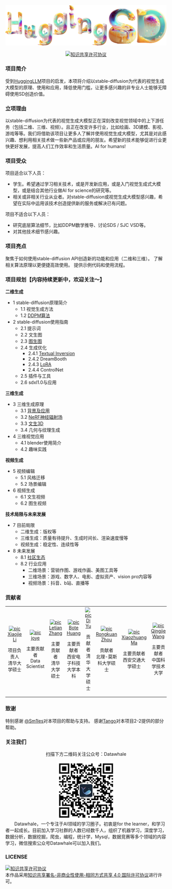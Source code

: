<div align="center">
<img  src="./resource/huggingsd.png" width="1000">
</div>

<p align="center">
    <!-- license badge -->
    <a rel="license" href="http://creativecommons.org/licenses/by-nc-sa/4.0/"><img alt="知识共享许可协议" style="border-width:0" src="https://img.shields.io/badge/license-CC%20BY--NC--SA%204.0-lightgrey" />
    </a>
</p>

### 项目简介

受到[HuggingLLM](https://github.com/datawhalechina/hugging-llm)项目的启发，本项将介绍以stable-diffusion为代表的视觉生成大模型的原理、使用和应用，降低使用门槛，让更多感兴趣的非专业人士能够无障碍使用SD创造价值。

### 立项理由

以stable-diffusion为代表的视觉生成大模型正在深刻改变视觉领域中的上下游任务（包括二维、三维、视频）。且正在改变许多行业，比如绘画、3D建模、影视、游戏等等。我们将借助该项目让更多人了解并使用视觉生成大模型，尤其是对此感兴趣、想利用相关技术做一些新产品或应用的朋友。希望新的技术能够促进行业更快更好发展，提高人们工作效率和生活质量。AI for humans!

### 项目受众

项目适合以下人员：

- 学生。希望通过学习相关技术，或是开发新应用，或是入门视觉生成式大模型，或是结合其他行业做AI for science的研究等。
- 相关或非相关行业从业者。对stable-diffusion或视觉生成大模型感兴趣，希望在实际中运用该技术创造提供新的服务或解决已有问题。

项目不适合以下人员：

- 研究底层算法细节，比如DDPM数学推导、讨论SDS / SJC VSD等。
- 对其他技术细节感兴趣。

### 项目亮点

聚焦于如何使用stable-diffusion API创造新的功能和应用（二维和三维）。
了解相关算法原理以更便捷高效使用。
提供示例代码和使用流程。

### 项目规划【内容持续更新中，欢迎关注～】

**二维生成**
- 1 stable-diffusion原理简介
    - 1.1 视觉生成方法
    - 1.2 [DDPM算法](./content/1-2%20DDPM算法.ipynb)
- 2 stable-diffusion使用指南
    - 2.1 提示词
    - 2.2 文生图
    - 2.3 [图生图](./content/2-3%20图生图.ipynb)
    - 2.4 生成优化
      - 2.4.1 [Textual Inversion](./content/2-4-1%20Textural%20Inversion.ipynb)
      - 2.4.2 DreamBooth
      - 2.4.3 [LoRA](./content/2-4-3%20LoRA.ipynb)
      - 2.4.4 ControlNet
    - 2.5 插件与工具
    - 2.6 sdxl1.0与应用


**三维生成**
- 3 三维生成原理
    - 3.1 [背景及应用](./content/3-1%20背景及应用.md)
    - 3.2 [NeRF神经辐射场](./content/3-2%20NeRF神经辐射场.ipynb)
    - 3.3 [文生3D](./content/3-3%20文生3D.md)
    - 3.4 几何与纹理生成
- 4 三维视觉应用
    - 4.1 blender使用简介
    - 4.2 趣味实践

**视频生成**
- 5 视频编辑
    - 5.1 风格迁移
    - 5.2 场景编辑
- 6 视频生成
    - 6.1 文生视频
    - 6.2 图生视频

**技术局限与未来发展**
- 7 目前局限
  - 二维生成：版权等
  - 三维生成：质量有待提升、生成时间长、渲染速度慢等
  - 视频生成：稳定性、连续性等
- 8 未来发展
  - 8.1 [社区生态](./content/8-1%20社区生态.md)
  - 8.2 行业应用
      - 二维场景：营销作图、游戏作画、美图工具等
      - 三维场景：游戏、数字人、电影、虚拟资产、vision pro内容等
      - 视频场景：抖音、b站、直播等

### 贡献者
<table border="0">
  <tbody>
    <tr align="center" >
      <td>
         <a href="https://github.com/xjli360"><img width="70" height="70" src="https://github.com/xjli360.png?s=40" alt="pic"></a><br>
         <a href="https://github.com/xjli360">Xiaojie Li</a> 
        <p>项目负责人<br>清华大学硕士</p>
      </td>
      <td>
         <a href="https://github.com/joyenjoye"><img width="70" height="70" src="https://github.com/joyenjoye.png?s=40" alt="pic"></a><br>
         <a href="https://github.com/joyenjoye">joye</a> 
        <p>主要贡献者<br>Data Scientist</p>
      </td>
      <td>
         <a href="https://github.com/guanidine"><img width="70" height="70" src="https://github.com/guanidine.png?s=40" alt="pic"></a><br>
         <a href="https://github.com/guanidine">Letian Zhang</a>
         <p>主要贡献者<br>清华大学硕士</p>
      </td>
      <td>
         <a href="https://github.com/KashiwaByte"><img width="70" height="70" src="https://github.com/KashiwaByte.png?s=40" alt="pic"></a><br>
         <a href="https://github.com/KashiwaByte">Bote Huang</a>
         <p>主要贡献者<br>西安电子科技大学本科</p>
      </td>
      <td>
         <a href="https://github.com/Fantastic121380"><img width="70" height="70" src="https://github.com/Fantastic121380.png?s=40" alt="pic"></a><br>
         <a href="https://github.com/Fantastic121380">Di Yu</a>
         <p>贡献者<br>清华大学硕士</p>
      </td>
      <td>
         <a href="https://github.com/AnSuZeaT"><img width="70" height="70" src="https://github.com/AnSuZeaT.png?s=40" alt="pic"></a><br>
         <a href="https://github.com/AnSuZeaT">Rongkuan Zhou</a>
         <p>贡献者<br>北理-莫斯科大学硕士</p>
      </td>
      <td>
         <a href="https://github.com/mxztflow"><img width="70" height="70" src="https://github.com/mxztflow.png?s=40" alt="pic"></a><br>
         <a href="https://github.com/mxztflow">Xiaozhuang Ma</a>
         <p>主要贡献者<br>西安交通大学硕士</p>
      </td>
      <td>
         <a href="https://github.com/QJieWang"><img width="70" height="70" src="https://github.com/QJieWang.png?s=40" alt="pic"></a><br>
         <a href="https://github.com/QJieWang">Qingjie Wang</a>
         <p>主要贡献者<br>中国科学技术大学</p>
      </td>
    </tr>
  </tbody>
</table>

### 致谢
特别感谢 [@Sm1les](https://github.com/Sm1les)对本项目的帮助与支持。
感谢[Tango](https://github.com/it-worker-club)对本项目2-2提供的部分帮助。

### 关注我们

<div align=center>
<p>扫描下方二维码关注公众号：Datawhale</p>
<img src="resource/qrcode.jpeg" width = "180" height = "180">
</div>
&emsp;&emsp;Datawhale，一个专注于AI领域的学习圈子。初衷是for the learner，和学习者一起成长。目前加入学习社群的人数已经数千人，组织了机器学习，深度学习，数据分析，数据挖掘，爬虫，编程，统计学，Mysql，数据竞赛等多个领域的内容学习，微信搜索公众号Datawhale可以加入我们。

### LICENSE
<a rel="license" href="http://creativecommons.org/licenses/by-nc-sa/4.0/"><img alt="知识共享许可协议" style="border-width:0" src="https://img.shields.io/badge/license-CC%20BY--NC--SA%204.0-lightgrey" /></a><br />本作品采用<a rel="license" href="http://creativecommons.org/licenses/by-nc-sa/4.0/">知识共享署名-非商业性使用-相同方式共享 4.0 国际许可协议</a>进行许可。
